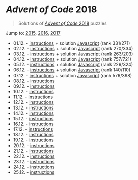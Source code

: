 # *Advent of Code* 2018
> Solutions of [*Advent of Code* 2018](http://adventofcode.com/2018/) puzzles

Jump to: [2015](../2015), [2016](../2016), [2017](../2017)

* 01.12. - [instructions](http://adventofcode.com/2018/day/1) + solution [Javascript](./01.js) (rank 331/271)
* 02.12. - [instructions](http://adventofcode.com/2018/day/2) + solution [Javascript](./02.js) (rank 270/334)
* 03.12. - [instructions](http://adventofcode.com/2018/day/3) + solution [Javascript](./03.js) (rank 263/203)
* 04.12. - [instructions](http://adventofcode.com/2018/day/4) + solution [Javascript](./04.js) (rank 757/721)
* 05.12. - [instructions](http://adventofcode.com/2018/day/5) + solution [Javascript](./05.js) (rank 229/324)
* 06.12. - [instructions](http://adventofcode.com/2018/day/6) + solution [Javascript](./06.js) (rank 140/110)
* 07.12. - [instructions](http://adventofcode.com/2018/day/7) + solution [Javascript](./07.js) (rank 576/398)
* 08.12. - [instructions](http://adventofcode.com/2018/day/8)
* 09.12. - [instructions](http://adventofcode.com/2018/day/9)
* 10.12. - [instructions](http://adventofcode.com/2018/day/10)
* 11.12. - [instructions](http://adventofcode.com/2018/day/11)
* 12.12. - [instructions](http://adventofcode.com/2018/day/12)
* 13.12. - [instructions](http://adventofcode.com/2018/day/13)
* 14.12. - [instructions](http://adventofcode.com/2018/day/14)
* 15.12. - [instructions](http://adventofcode.com/2018/day/15)
* 16.12. - [instructions](http://adventofcode.com/2018/day/16)
* 17.12. - [instructions](http://adventofcode.com/2018/day/17)
* 18.12. - [instructions](http://adventofcode.com/2018/day/18)
* 19.12. - [instructions](http://adventofcode.com/2018/day/19)
* 20.12. - [instructions](http://adventofcode.com/2018/day/20)
* 21.12. - [instructions](http://adventofcode.com/2018/day/21)
* 22.12. - [instructions](http://adventofcode.com/2018/day/22)
* 23.12. - [instructions](http://adventofcode.com/2018/day/23)
* 24.12. - [instructions](http://adventofcode.com/2018/day/24)
* 25.12. - [instructions](http://adventofcode.com/2018/day/25)
